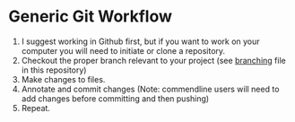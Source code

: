 Generic Git Workflow
====================

1. I suggest working in Github first, but if you want to work on your computer you will need to initiate or clone a repository.
2. Checkout the proper branch relevant to your project (see [branching](https://github.com/SEELab/git_help/blob/master/branching.md) file in this repository)
3. Make changes to files.
4. Annotate and commit changes (Note: commendline users will need to add changes before committing and then pushing)
5. Repeat.
